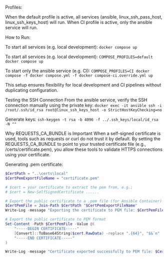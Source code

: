 Profiles:

When the default profile is active, all services (ansible, linux_ssh_pass_host, linux_ssh_keys_host) will run.
When CI profile is active, only the ansible service will run.

How to Run:

To start all services (e.g. local development):
`docker compose up`

To start all services (e.g. local development):
`COMPOSE_PROFILES=default docker compose up`

To start only the ansible service (e.g. CI):
`COMPOSE_PROFILES=CI docker compose -f docker compose.yml -f docker compose-ci.override.yml up`

This setup ensures flexibility for local development and CI pipelines without duplicating configuration.

Testing the SSH Connection
From the ansible service, verify the SSH connection manually using the private key:
`docker exec -it ansible ssh -i /root/.ssh/id_rsa root@linux_ssh_keys_host -o StrictHostKeyChecking=no`

Generate keys:
`ssh-keygen -t rsa -b 4096 -f ../.ssh_keys/local/id_rsa -N ""`

Why REQUESTS_CA_BUNDLE is Important
When a self-signed certificate is used, tools such as requests or curl do not trust it by default. By setting the
REQUESTS_CA_BUNDLE to point to your trusted certificate file (e.g., /certs/certificate.pem), you allow these tools to
validate HTTPS connections using your certificate.


Generating .pem certificate:

```ps1
$CertPath = "..\certs\local"
$CertPemExportFileName = "certificate.pem"

# $cert = your certificate to extract the pem from, e.g.;
# $cert = New-SelfSignedCertificate ......

# Export the public certificate to a .pem file (for Ansible Container)
$CertPemFile = Join-Path $CertPath "$CertPemExportFileName"
Write-Log -message "Exporting the certificate to PEM file: $CertPemFile"

# Export the public certificate to PEM format
Set-Content -Path $CertPemFile -Value @(
    "-----BEGIN CERTIFICATE-----"
    [Convert]::ToBase64String($cert.RawData) -replace ".{64}", "$&`n"
    "-----END CERTIFICATE-----"
)

Write-Log -message "Certificate exported successfully to PEM file: $CertPemFile"
```